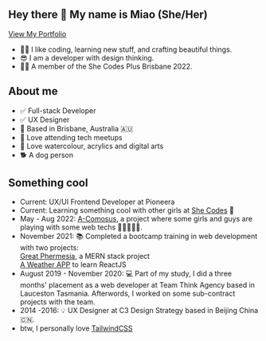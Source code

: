 ## Hey there 👋 My name is Miao (She/Her)

[View My Portfolio](https://miaozhaod.github.io/portfolio/#/)

- 👩‍💻 I like coding, learning new stuff, and crafting beautiful things.
- 😎 I am a developer with design thinking.
- 👧🏻 A member of the She Codes Plus Brisbane 2022.


## About me
- ✅ Full-stack Developer </br>
- ✅ UX Designer </br>
- 📍 Based in Brisbane, Australia 🇦🇺 </br>
- 🍕 Love attending tech meetups </br>
- 🎨 Love watercolour, acrylics and digital arts </br>
- 🐕 A dog person

## Something cool
- Current: UX/UI Frontend Developer at Pioneera
- Current: Learning something cool with other girls at [She Codes](https://shecodes.com.au/) 🥳
- May - Aug 2022: [A-Comosus](https://uat.a-comosus.link/), a project where some girls and guys are playing with some web techs  👩‍💻🧑‍💻🍍. 
- November 2021: 📚 Completed a bootcamp training in web development with two projects: </br>
[Great Phermesia](https://www.greatphermesia.com/), a MERN stack project </br>
[A Weather APP](https://miaozhaod.github.io/weatherapp/) to learn ReactJS </br>
- August 2019 - November 2020: 💻 Part of my study, I did a three months' placement as a web developer at Team Think Agency based in Lauceston Tasmania. Afterwords, I worked on some sub-contract projects with the team.
- 2014 -2016: 💡 UX Designer at C3 Design Strategy based in Beijing China 🇨🇳.
- btw, I personally love [TailwindCSS](https://tailwindcss.com/) 





